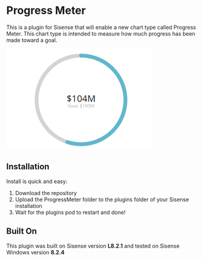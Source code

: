 # Progress Meter

This is a plugin for Sisense that will enable a new chart type called Progress Meter. This chart type is intended to measure how much progress has been made toward a goal. 

![Progress Meter Logo](/ProgressMeter-image.png)

## Installation

Install is quick and easy:

1. Download the repository
1. Upload the ProgressMeter folder to the plugins folder of your Sisense installation
1. Wait for the plugins pod to restart and done!


## Built On
This plugin was built on Sisense version **L8.2.1** and tested on Sisense Windows version **8.2.4**
